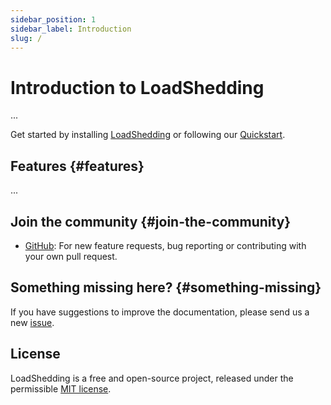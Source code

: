```yaml
---
sidebar_position: 1
sidebar_label: Introduction
slug: /
---
```


# Introduction to LoadShedding

...

Get started by installing [LoadShedding](getting-started/installation) or following our [Quickstart](getting-started/quickstart).

## Features {#features}

...

## Join the community {#join-the-community}

- [GitHub](https://github.com/farfetch/loadshedding): For new feature requests, bug reporting or contributing with your own pull request.

## Something missing here? {#something-missing}

If you have suggestions to improve the documentation, please send us a new [issue](https://github.com/farfetch/loadhshedding/issues).

## License

LoadShedding is a free and open-source project, released under the permissible [MIT license](https://github.com/Farfetch/loadshedding/blob/main/LICENSE).
